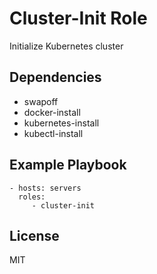 Cluster-Init Role
=========

Initialize Kubernetes cluster

Dependencies
------------

* swapoff
* docker-install
* kubernetes-install
* kubectl-install

Example Playbook
----------------

    - hosts: servers
      roles:
         - cluster-init

License
-------

MIT
